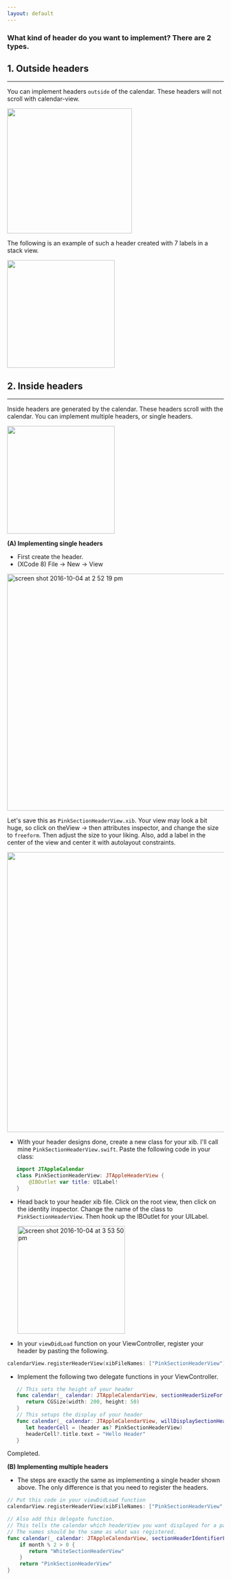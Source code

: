 ```yaml
---
layout: default
---
```


### What kind of header do you want to implement? There are 2 types.

## 1. Outside headers
___

You can implement headers `outside` of the calendar. These headers will not scroll with calendar-view.

<img width="290" src="https://cloud.githubusercontent.com/assets/2439146/19091493/bb69bf4e-8a37-11e6-9af7-4790c3c45451.png">

The following is an example of such a header created with 7 labels in a stack view.


<img src="https://cloud.githubusercontent.com/assets/2439146/19091368/324df7b6-8a37-11e6-8946-52ba7b1276b0.gif" height="250" width="250">

## 2. Inside headers
___

Inside headers are generated by the calendar. These headers scroll with the calendar. You can implement multiple headers, or single headers.

<img src="https://cloud.githubusercontent.com/assets/2439146/19060490/904238a4-899d-11e6-8c11-36a9fa0991cd.gif" height="250" width="250">

**(A) Implementing single headers**

 * First create the header.
 * (XCode 8) File -> New -> View

 <img width="550" alt="screen shot 2016-10-04 at 2 52 19 pm" src="https://cloud.githubusercontent.com/assets/2439146/19093972/6f6eeda2-8a42-11e6-8f78-7f8f45dbfe7b.png">
 
 Let's save this as `PinkSectionHeaderView.xib`. Your view may look a bit huge, so click on theView -> then attributes inspector, and change the size to `freeform`. Then adjust the size to your liking.  Also, add a label in the center of the view and center it with autolayout constraints.
 
 <img width="650" src="https://cloud.githubusercontent.com/assets/2439146/19095797/ebff1324-8a4c-11e6-8f8a-252b08abcf3b.png">


* With your header designs done, create a new class for your xib. I'll call mine `PinkSectionHeaderView.swift`. Paste the following code in your class:

```swift
   import JTAppleCalendar
   class PinkSectionHeaderView: JTAppleHeaderView {
       @IBOutlet var title: UILabel!
   }
```

* Head back to your header xib file. Click on the root view, then click on the identity inspector. Change the name of the class to `PinkSectionHeaderView`. Then hook up the IBOutlet for your UILabel.

   <img width="250" alt="screen shot 2016-10-04 at 3 53 50 pm" src="https://cloud.githubusercontent.com/assets/2439146/19095599/7c95f102-8a4b-11e6-9410-2c78d7187214.png">

* In your `viewDidLoad` function on your ViewController, register your header by pasting the following.

```swift
calendarView.registerHeaderView(xibFileNames: ["PinkSectionHeaderView"]).
```

* Implement the following two delegate functions in your ViewController.

```swift
   // This sets the height of your header
   func calendar(_ calendar: JTAppleCalendarView, sectionHeaderSizeFor range: (start: Date, end: Date), belongingTo month: Int) -> CGSize {
      return CGSize(width: 200, height: 50)
   }
   // This setups the display of your header
   func calendar(_ calendar: JTAppleCalendarView, willDisplaySectionHeader header: JTAppleHeaderView, range: (start: Date, end: Date), identifier: String) {
      let headerCell = (header as? PinkSectionHeaderView)
      headerCell?.title.text = "Hello Header"
   }
``` 
   Completed.

**(B) Implementing multiple headers**

* The steps are exactly the same as implementing a single header shown above. The only difference is that you need to register the headers.

```swift
// Put this code in your viewDidLoad function
calendarView.registerHeaderView(xibFileNames: ["PinkSectionHeaderView", "WhiteSectionHeaderView"])

// Also add this delegate function.
// This tells the calendar which headerView you want displayed for a particular date.  
// The names should be the same as what was registered.
func calendar(_ calendar: JTAppleCalendarView, sectionHeaderIdentifierFor range: (start: Date, end: Date), belongingTo month: Int) -> String {
    if month % 2 > 0 {
       return "WhiteSectionHeaderView"
    }
    return "PinkSectionHeaderView"
}
```
